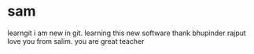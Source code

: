# sam
learngit
i am new in git.
learning this new software
thank bhupinder rajput
love you from salim.
you are great teacher
